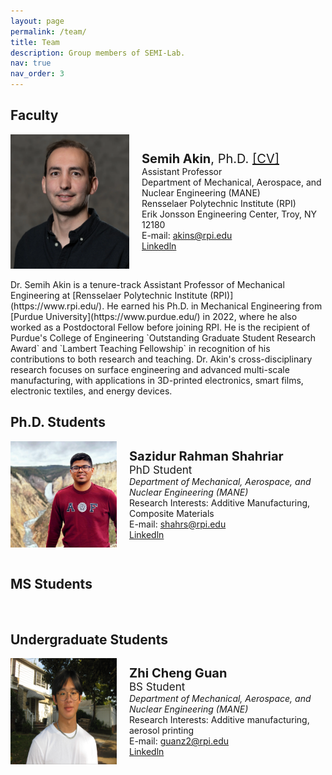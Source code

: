 ```yaml
---
layout: page
permalink: /team/
title: Team
description: Group members of SEMI-Lab. 
nav: true
nav_order: 3
---
```


## Faculty

<div style="display: flex; align-items: center;">
    <img src="../assets/img/Akin_Semihhh.webp" width="190" height="215"/>
    <div style="text-align: left; margin-left: 20px;">
        <span style="font-size: 20px;"><b>Semih Akin</b>, Ph.D. <a href="https://semi-lab.github.io/assets\pdf\Semih_Akin_CV.pdf">[CV]</a></span>
        <br>
        Assistant Professor
        <br>
        Department of Mechanical, Aerospace, and Nuclear Engineering (MANE)
        <br>
        Rensselaer Polytechnic Institute (RPI)
        <br>
        Erik Jonsson Engineering Center, Troy, NY 12180
        <br>
        E-mail: <a href="mailto:akins@rpi.edu">akins@rpi.edu</a>
             <br>
        <a href="https://www.linkedin.com/in/semih-akin-4297666b/">Linkedln</a>  
    </div>
</div>
<br>
 Dr. Semih Akin is a tenure-track Assistant Professor of Mechanical Engineering at [Rensselaer Polytechnic Institute (RPI)](https://www.rpi.edu/). He earned his Ph.D. in Mechanical Engineering from [Purdue University](https://www.purdue.edu/) in 2022, where he also worked as a Postdoctoral Fellow before joining RPI. He is the recipient of Purdue's College of Engineering `Outstanding Graduate Student Research Award` and `Lambert Teaching Fellowship` in recognition of his contributions to both research and teaching. Dr. Akin's cross-disciplinary research focuses on surface engineering and advanced multi-scale manufacturing, with applications in 3D-printed electronics, smart films, electronic textiles, and energy devices.  


## Ph.D. Students
<div style="display: flex; align-items: center;">
    <img src="../assets/img/Sazidur.jpg" width="170" height="170"/>
    <div style="text-align: left; margin-left: 20px;">
        <span style="font-size: 20px;"><b>Sazidur Rahman Shahriar</b></span>
        <br>
        <span style="font-size: 17px;">PhD Student </span>
        <br>
    <i> Department of Mechanical, Aerospace, and Nuclear Engineering (MANE) </i>
        <br>
       Research Interests: Additive Manufacturing, Composite Materials
        <br>       
              E-mail: <a href="mailto:shahrs@rpi.edu">shahrs@rpi.edu</a>
             <br>
        <a href="https://www.linkedin.com/in/sazid1994/">Linkedln</a>  
    </div>
</div>
<br>

## MS Students
<br>

## Undergraduate Students

<div style="display: flex; align-items: center;">
    <img src="../assets/img/ZhiGuan.png" width="170" height="170"/>
    <div style="text-align: left; margin-left: 20px;">
        <span style="font-size: 20px;"><b>Zhi Cheng Guan </b></span>
        <br>
        <span style="font-size: 17px;">BS Student </span>
        <br>
       <i> Department of Mechanical, Aerospace, and Nuclear Engineering (MANE) </i>
        <br>
       Research Interests: Additive manufacturing, aerosol printing
        <br>
        E-mail: <a href="mailto:guanz2@rpi.edu">guanz2@rpi.edu</a>
        <br>
        <a href="https://www.linkedin.com/in/zhiguan/">Linkedln</a>  
    </div>
    <br>
